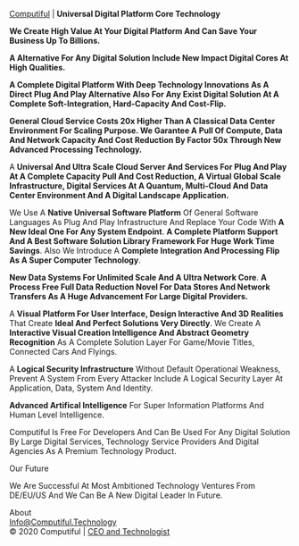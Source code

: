 
<a target="_blank" href="http://Computiful.Technology">Computiful</a> | <b>Universal Digital Platform Core Technology<br/>

<div id="content">
<p>
We Create High Value At Your <b>Digital Platform</b> And Can <b>Save Your Business Up To Billions</b>.
</p><p>
A Alternative For Any Digital Solution Include <b>New Impact Digital Cores At High Qualities</b>.
</p><p>
A Complete Digital Platform With Deep Technology Innovations As A <b>Direct Plug And Play Alternative</b> Also For <b>Any Exist Digital Solution</b> At A <b>Complete Soft-Integration, Hard-Capacity And Cost-Flip</b>.
</p><p>
General Cloud Service Costs 20x Higher Than A Classical Data Center Environment For Scaling Purpose.
We <b>Garantee A Pull Of Compute, Data And Network Capacity And Cost Reduction By Factor 50x</b> Through New Advanced Processing Technology.</b>
</p><p>
A <b>Universal And Ultra Scale Cloud Server And Services For Plug And Play At A Complete Capacity Pull And Cost Reduction,
A Virtual Global Scale Infrastructure,
Digital Services At A Quantum, Multi-Cloud And Data Center Environment And A Digital Landscape Application.</b>
</p><p>
We Use A <b>Native Universal Software Platform</b> Of General Software Languages As Plug And Play Infrastructure And Replace Your Code With <b>A New Ideal One For Any System Endpoint</b>.
<b>A Complete Platform Support And A Best Software Solution Library Framework For Huge Work Time Savings</b>. Also We Introduce A <b>Complete Integration And Processing Flip As A Super Computer Technology</b>.
</p><p>
<b>New Data Systems For Unlimited Scale And A Ultra Network Core</b>.
<b>A Process Free Full Data Reduction Novel For Data Stores And Network Transfers As A Huge Advancement For Large Digital Providers.</b>
</p><p>
A <b>Visual Platform For User Interface, Design Interactive And 3D Realities</b> That Create <b>Ideal And Perfect Solutions Very Directly</b>. We Create A <b>Interactive Visual Creation Intelligence And Abstract Geometry Recognition</b> As A Complete Solution Layer For Game/Movie Titles, Connected Cars And Flyings.
</p><p>
A <b>Logical Security Infrastructure</b> Without Default Operational Weakness, Prevent A System From Every Attacker Include A Logical Security Layer At Application, Data, System And Identity.
</p><p>
<b>Advanced Artifical Intelligence</b> For Super Information Platforms And Human Level Intelligence. 
</p><p>
Computiful Is Free For Developers And Can Be Used For Any Digital Solution By Large Digital Services, Technology Service Providers And Digital Agencies As A Premium Technology Product.
</p>
<div class="header">Our Future</div>
<p>
We Are Successful At Most Ambitioned Technology Ventures From DE/EU/US And We Can Be A New Digital Leader In Future.
</p>
<div class="header">About</div>
<a class="mail" href="mailto:Info@Computiful.Technology">Info@Computiful.Technology</a>
<div>
<a target="_blank" href="https://www.linkedin.com/company/computiful/" class="social linkedin" style="margin-right:0.66em;"></a>
<a target="_blank" href="https://www.facebook.com/computiful.technology/" class="social facebook"></a>
</div>
<div class="copy">© 2020 Computiful | <a class="founder" href="https://linkedin.com/in/ms84/">CEO and Technologist</a></div>
</div>
</div>

